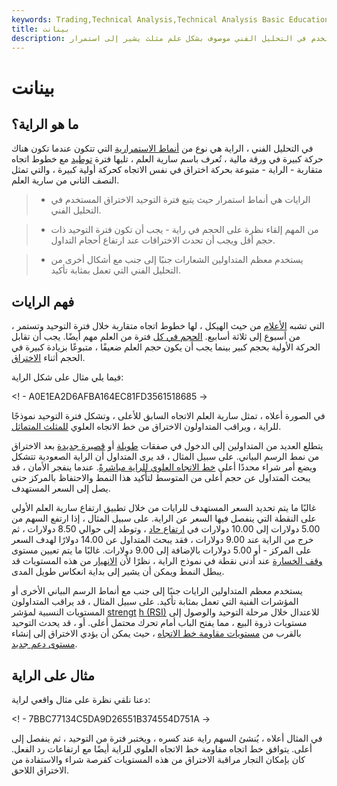 ```yaml
---
keywords: Trading,Technical Analysis,Technical Analysis Basic Education
title: بينانت
description: الراية هي نمط مستخدم في التحليل الفني موصوف بشكل علم مثلث يشير إلى استمرار.
---
```


# بينانت
## ما هو الراية؟

في التحليل الفني ، الراية هي نوع من [أنماط الاستمرارية](/continuationpattern) التي تتكون عندما تكون هناك حركة كبيرة في ورقة مالية ، تُعرف باسم سارية العلم ، تليها فترة [توطيد](/consolidation) مع خطوط اتجاه متقاربة - الراية - متبوعة بحركة اختراق في نفس الاتجاه كحركة أولية كبيرة ، والتي تمثل النصف الثاني من سارية العلم.

> - الرايات هي أنماط استمرار حيث يتبع فترة التوحيد الاختراق المستخدم في التحليل الفني.

> - من المهم إلقاء نظرة على الحجم في راية - يجب أن تكون فترة التوحيد ذات حجم أقل ويجب أن تحدث الاختراقات عند ارتفاع أحجام التداول.

> - يستخدم معظم المتداولين الشعارات جنبًا إلى جنب مع أشكال أخرى من التحليل الفني التي تعمل بمثابة تأكيد.

>

>

## فهم الرايات

، التي تشبه [الأعلام](/flag) من حيث الهيكل ، لها خطوط اتجاه متقاربة خلال فترة التوحيد وتستمر من أسبوع إلى ثلاثة أسابيع. [الحجم في كل](/volume) فترة من العلم مهم أيضًا. يجب أن تقابل الحركة الأولية بحجم كبير بينما يجب أن يكون حجم العلم ضعيفًا ، متبوعًا بزيادة كبيرة في الحجم أثناء [الاختراق](/breakout).

فيما يلي مثال على شكل الراية:

<! - A0E1EA2D6AFBA164EC81FD3561518685 ->

في الصورة أعلاه ، تمثل سارية العلم الاتجاه السابق للأعلى ، وتشكل فترة التوحيد نموذجًا للراية ، ويراقب المتداولون الاختراق من خط الاتجاه العلوي [للمثلث المتماثل](/symmetricaltriangle).

يتطلع العديد من المتداولين إلى الدخول في صفقات [طويلة](/long) أو [قصيرة جديدة](/short) بعد الاختراق من نمط الرسم البياني. على سبيل المثال ، قد يرى المتداول أن الراية الصعودية تتشكل ويضع أمر شراء محددًا أعلى [خط الاتجاه العلوي للراية مباشرةً](/trendline). عندما ينفجر الأمان ، قد يبحث المتداول عن حجم أعلى من المتوسط لتأكيد هذا النمط والاحتفاظ بالمركز حتى يصل إلى السعر المستهدف.

غالبًا ما يتم تحديد السعر المستهدف للرايات من خلال تطبيق ارتفاع سارية العلم الأولي على النقطة التي ينفصل فيها السعر عن الراية. على سبيل المثال ، إذا ارتفع السهم من 5.00 دولارات إلى 10.00 دولارات في [ارتفاع حاد](/rally) ، وتوطد إلى حوالي 8.50 دولارات ، ثم خرج من الراية عند 9.00 دولارات ، فقد يبحث المتداول عن 14.00 دولارًا لهدف السعر على المركز - أو 5.00 دولارات بالإضافة إلى 9.00 دولارات. غالبًا ما يتم تعيين مستوى [وقف الخسارة](/stop-lossorder) عند أدنى نقطة في نموذج الراية ، نظرًا لأن [الانهيار](/breakdown) من هذه المستويات قد يبطل النمط ويمكن أن يشير إلى بداية انعكاس طويل المدى.

يستخدم معظم المتداولين الرايات جنبًا إلى جنب مع أنماط الرسم البياني الأخرى أو المؤشرات الفنية التي تعمل بمثابة تأكيد. على سبيل المثال ، قد يراقب المتداولون المستويات النسبية لمؤشر [strengt](/rsi) [h (RSI)](/rsi) للاعتدال خلال مرحلة التوحيد والوصول إلى مستويات ذروة البيع ، مما يفتح الباب أمام تحرك محتمل أعلى. أو ، قد يحدث التوحيد بالقرب من [مستويات مقاومة خط الاتجاه](/resistance) ، حيث يمكن أن يؤدي الاختراق إلى إنشاء [مستوى دعم جديد](/support).

## مثال على الراية

دعنا نلقي نظرة على مثال واقعي لراية:

<! - 7BBC77134C5DA9D26551B374554D751A ->

في المثال أعلاه ، يُنشئ السهم راية عند كسره ، ويختبر فترة من التوحيد ، ثم ينفصل إلى أعلى. يتوافق خط اتجاه مقاومة خط الاتجاه العلوي للراية أيضًا مع ارتفاعات رد الفعل. كان بإمكان التجار مراقبة الاختراق من هذه المستويات كفرصة شراء والاستفادة من الاختراق اللاحق.

